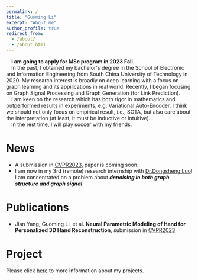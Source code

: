 ```yaml
---
permalink: /
title: "Guoming Li"
excerpt: "About me"
author_profile: true
redirect_from: 
  - /about/
  - /about.html
---
```

&emsp;**I am going to apply for MSc program in 2023 Fall**.  
&emsp;In the past, I obtained my bachelor's degree in the School of Electronic and Information Engineering from South China University of Technology in 2020. My research interest is broadly on deep learning with a focus on graph learning and its appilications in real world. Recently, I began focusing on Graph Signal Processing and Graph Generation (for Link Prediction).  
&emsp;I am keen on the research which has both rigor in mathematics and outperformed results in experiments, e.g. Variational Auto-Encoder. I think we should not only focus on empirical result, i.e., SOTA, but also care about the interpretation (at least, it must be inductive or intuitive).  
&emsp;In the rest time, I will play soccer with my friends. 


News
======
* A submission in [CVPR2023](https://cvpr2023.thecvf.com/), paper is coming soon.  
* I am now in my 3rd (remote) research internship with [Dr.Dongsheng Luo](https://users.cs.fiu.edu/~dluo/)! I am concentrated on a problem about ***denoising in both graph structure and graph signal***.

Publications
======
* Jian Yang, Guoming Li, et al. **Neural Parametric Modeling of Hand for Personalized 3D Hand Reconstruction**, submission in [CVPR2023](https://cvpr2023.thecvf.com/)

Project
======
Please click [here](https://vasile-paskardlgm.github.io/project/) to more information about my projects.
